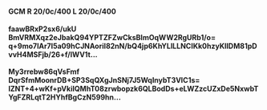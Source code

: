 #### GCM R 20/0c/400 L 20/0c/400
**faawBRxP2sx6/ukU**<br/>**BmVRMXqz2eJbakQ94YPTZFZwCksBImOqWW2RgURb1/o=**<br/>**q+9mo7lAr7I5a09hCJNAoriI82nN/bQ4jp6KhYLILLNCIKk0hzyKllDM81pDvvH4MSFjb/26+f/lWV1t...**<br/><br/>
**My3rrebw86qVsFmf**<br/>**DqrSfmMoonrDB+SP3SqQXgJnSNj7J5WqInybT3VIC1s=**<br/>**lZNT+4+wKf+pVkilQMhT08zrwbopzk6QLBodDs+eLWZzcUZxDe5NxwbTYgFZRLqtT2HYhfBgCzN599hn...**